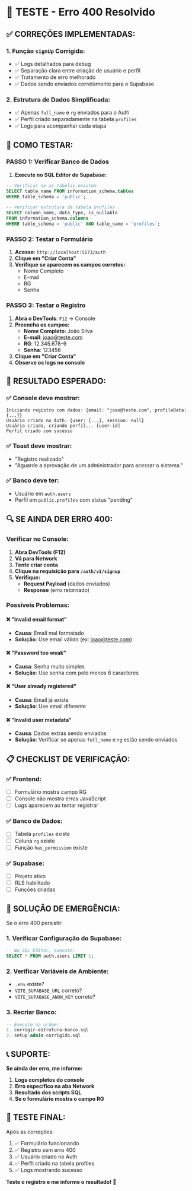 # 🧪 TESTE - Erro 400 Resolvido

## ✅ **CORREÇÕES IMPLEMENTADAS:**

### **1. Função `signUp` Corrigida:**
- ✅ Logs detalhados para debug
- ✅ Separação clara entre criação de usuário e perfil
- ✅ Tratamento de erro melhorado
- ✅ Dados sendo enviados corretamente para o Supabase

### **2. Estrutura de Dados Simplificada:**
- ✅ Apenas `full_name` e `rg` enviados para o Auth
- ✅ Perfil criado separadamente na tabela `profiles`
- ✅ Logs para acompanhar cada etapa

## 🚀 **COMO TESTAR:**

### **PASSO 1: Verificar Banco de Dados**
1. **Execute no SQL Editor do Supabase:**
```sql
-- Verificar se as tabelas existem
SELECT table_name FROM information_schema.tables 
WHERE table_schema = 'public';

-- Verificar estrutura da tabela profiles
SELECT column_name, data_type, is_nullable 
FROM information_schema.columns 
WHERE table_schema = 'public' AND table_name = 'profiles';
```

### **PASSO 2: Testar o Formulário**
1. **Acesse**: `http://localhost:5173/auth`
2. **Clique em "Criar Conta"**
3. **Verifique se aparecem os campos corretos:**
   - Nome Completo
   - E-mail
   - RG
   - Senha

### **PASSO 3: Testar o Registro**
1. **Abra o DevTools**: `F12` → Console
2. **Preencha os campos:**
   - **Nome Completo**: João Silva
   - **E-mail**: joao@teste.com
   - **RG**: 12.345.678-9
   - **Senha**: 123456
3. **Clique em "Criar Conta"**
4. **Observe os logs no console**

## 🎯 **RESULTADO ESPERADO:**

### **✅ Console deve mostrar:**
```
Iniciando registro com dados: {email: "joao@teste.com", profileData: {...}}
Usuário criado no Auth: {user: {...}, session: null}
Usuário criado, criando perfil... [user-id]
Perfil criado com sucesso
```

### **✅ Toast deve mostrar:**
- "Registro realizado"
- "Aguarde a aprovação de um administrador para acessar o sistema."

### **✅ Banco deve ter:**
- Usuário em `auth.users`
- Perfil em `public.profiles` com status "pending"

## 🔍 **SE AINDA DER ERRO 400:**

### **Verificar no Console:**
1. **Abra DevTools (F12)**
2. **Vá para Network**
3. **Tente criar conta**
4. **Clique na requisição para `/auth/v1/signup`**
5. **Verifique:**
   - **Request Payload** (dados enviados)
   - **Response** (erro retornado)

### **Possíveis Problemas:**

#### **❌ "Invalid email format"**
- **Causa**: Email mal formatado
- **Solução**: Use email válido (ex: joao@teste.com)

#### **❌ "Password too weak"**
- **Causa**: Senha muito simples
- **Solução**: Use senha com pelo menos 6 caracteres

#### **❌ "User already registered"**
- **Causa**: Email já existe
- **Solução**: Use email diferente

#### **❌ "Invalid user metadata"**
- **Causa**: Dados extras sendo enviados
- **Solução**: Verificar se apenas `full_name` e `rg` estão sendo enviados

## 📋 **CHECKLIST DE VERIFICAÇÃO:**

### **✅ Frontend:**
- [ ] Formulário mostra campo RG
- [ ] Console não mostra erros JavaScript
- [ ] Logs aparecem ao tentar registrar

### **✅ Banco de Dados:**
- [ ] Tabela `profiles` existe
- [ ] Coluna `rg` existe
- [ ] Função `has_permission` existe

### **✅ Supabase:**
- [ ] Projeto ativo
- [ ] RLS habilitado
- [ ] Funções criadas

## 🚨 **SOLUÇÃO DE EMERGÊNCIA:**

Se o erro 400 persistir:

### **1. Verificar Configuração do Supabase:**
```sql
-- No SQL Editor, execute:
SELECT * FROM auth.users LIMIT 1;
```

### **2. Verificar Variáveis de Ambiente:**
- `.env` existe?
- `VITE_SUPABASE_URL` correto?
- `VITE_SUPABASE_ANON_KEY` correto?

### **3. Recriar Banco:**
```sql
-- Execute na ordem:
1. corrigir-estrutura-banco.sql
2. setup-admin-corrigido.sql
```

## 📞 **SUPORTE:**

**Se ainda der erro, me informe:**

1. **Logs completos do console**
2. **Erro específico na aba Network**
3. **Resultado dos scripts SQL**
4. **Se o formulário mostra o campo RG**

## 🎉 **TESTE FINAL:**

Após as correções:
1. ✅ Formulário funcionando
2. ✅ Registro sem erro 400
3. ✅ Usuário criado no Auth
4. ✅ Perfil criado na tabela profiles
5. ✅ Logs mostrando sucesso

**Teste o registro e me informe o resultado!** 🎯
